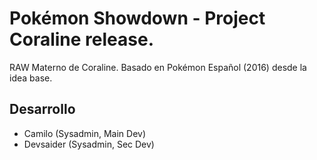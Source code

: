 Pokémon Showdown - Project Coraline release.
========================================================================

RAW Materno de Coraline.
Basado en Pokémon Español (2016) desde la idea base.
## Desarrollo ##
- Camilo (Sysadmin, Main Dev)
- Devsaider (Sysadmin, Sec Dev)

